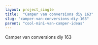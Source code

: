 ```yaml
---
layout: project_single
title:  "Camper van conversions diy 163"
slug: "camper-van-conversions-diy-163"
parent: "cool-mini-van-camper-ideas"
---
```

Camper van conversions diy 163